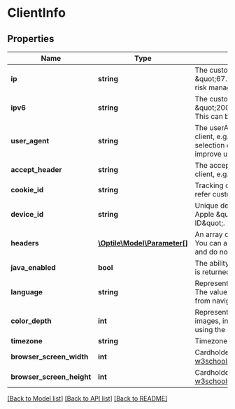 # ClientInfo

## Properties
Name | Type | Description | Notes
------------ | ------------- | ------------- | -------------
**ip** | **string** | The customer&#39;s IP v4 address, e.g. \&quot;67.23.211.9\&quot;. This can be used by advanced risk management. | [optional] 
**ipv6** | **string** | The customer&#39;s IP v6 address, e.g. \&quot;2001:0db8:85a3:08d3:1319:8a2e:0370:7344\&quot;. This can be used by advanced risk management. | [optional] 
**user_agent** | **string** | The userAgent header string as provided by the customer&#39;s client, e.g. browser. This can be used for payment network selection or by hosted payment pages from optile or PSP to improve user experience during checkout. | [optional] 
**accept_header** | **string** | The accept header string as provided by the customer&#39;s client, e.g. browser. | [optional] 
**cookie_id** | **string** | Tracking cookie ID. Can be used by merchant to track or refer customer web clients. | [optional] 
**device_id** | **string** | Unique device ID of a smartphone, i.e. this ID is called by Apple \&quot;UUID\&quot; and by Google \&quot;Android ID\&quot;. | [optional] 
**headers** | [**\Optile\Model\Parameter[]**](Parameter.md) | An array of additional client specific headers like &#39;Referer&#39;. You can also provide here &#39;User-Agent&#39; or &#39;Accept&#39; headers and do not provide them as dedicated properties. | [optional] 
**java_enabled** | **bool** | The ability of the cardholder browser to execute Java. Value is returned from the navigator.javaEnabled property. | [optional] 
**language** | **string** | Represents the browser language as defined in IETF BCP47. The value is limited to 1-8 characters. Value is returned from navigator.language property. | [optional] 
**color_depth** | **int** | Representing the bit depth of the color palette for displaying images, in bits per pixel. Obtained from cardholder browser using the screen.colorDepth property. | [optional] 
**timezone** | **string** | Timezone | [optional] 
**browser_screen_width** | **int** | Cardholder&#39;s browser window width in pixels. See [w3schools example](https://www.w3schools.com/jsref/prop_win_innerheight.asp) how to get it. | [optional] 
**browser_screen_height** | **int** | Cardholder&#39;s browser window height in pixels. See [w3schools example](https://www.w3schools.com/jsref/prop_win_innerheight.asp) how to get it. | [optional] 

[[Back to Model list]](../README.md#documentation-for-models) [[Back to API list]](../README.md#documentation-for-api-endpoints) [[Back to README]](../README.md)


